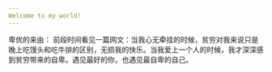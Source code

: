 ```yaml
---
Welcome to my world!
---
```

卑优的来由：
前段时间看见一篇网文：当我心无牵挂的时候，贫穷对我来说只是晚上吃馒头和吃牛排的区别，无损我的快乐。当我爱上一个人的时候，我才深深感到贫穷带来的自卑。遇见最好的你，也遇见最自卑的自己。

